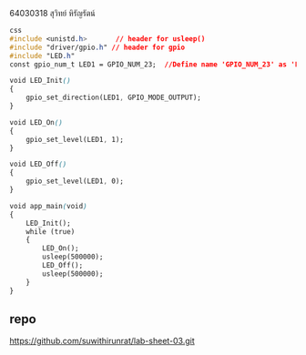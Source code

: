 64030318 สุวิทย์ หิรัญรัตน์
```css
css
#include <unistd.h>       // header for usleep()
#include "driver/gpio.h" // header for gpio
#include "LED.h"
const gpio_num_t LED1 = GPIO_NUM_23;  //Define name 'GPIO_NUM_23' as 'LED1'

void LED_Init()
{
    gpio_set_direction(LED1, GPIO_MODE_OUTPUT);
}

void LED_On()
{
    gpio_set_level(LED1, 1);
}

void LED_Off()
{
    gpio_set_level(LED1, 0);
}

void app_main(void)
{
    LED_Init();
    while (true)
    {
        LED_On();
        usleep(500000);
        LED_Off();
        usleep(500000);
    }
}
```
## repo   
https://github.com/suwithirunrat/lab-sheet-03.git
